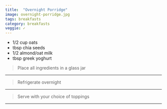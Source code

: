 ```yaml
---
title:  "Overnight Porridge"
image: overnight-porridge.jpg
tags: breakfasts
category: breakfasts
veggie: ✓
---
```


* 1/2 cup oats
* tbsp chia seeds
* 1/2 almond/oat milk
* tbsp greek yoghurt


> Place all ingredients in a glass jar

---

> Refrigerate overnight

---

> Serve with your choice of toppings

---
